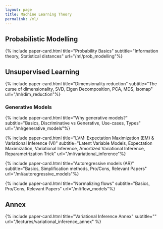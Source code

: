 ```yaml
---
layout: page
title: Machine Learning Theory
permalink: /ml/
---
```


<!-- This page contains explanations of diverse ML topics we found interesting. -->

## Probabilistic Modelling

{% include paper-card.html
title="Probability Basics"
subtitle="Information theory, Statistical distances"
url="/ml/prob_modelling"%}

## Unsupervised Learning

{% include paper-card.html
title="Dimensionality reduction"
subtitle="The curse of dimensionality, SVD, Eigen Decomposition, PCA, MDS, Isomap"
url="/ml/dim_reduction"%}

### Generative Models

{% include paper-card.html
title="Why generative models?"
subtitle="Basics, Discriminative vs Generative, Use-cases, Types"
url="/ml/generative_models"%}

{% include paper-card.html
title="LVM: Expectation Maximization (EM) & Variational Inference (VI)"
subtitle="Latent Variable Models, Expectation Maximization, Variational Inference, Amortized Variational Inference, Reparametrization Trick"
url="/ml/variational_inference"%}

{% include paper-card.html
title="Autoregressive models (AR)"
subtitle="Basics, Simplification methods, Pro/Cons, Relevant Papers"
url="/ml/autoregressive_models"%}

{% include paper-card.html
title="Normalizing flows"
subtitle="Basics, Pro/Cons, Relevant Papers"
url="/ml/flow_models"%}

## Annex

{% include paper-card.html title="Variational Inference Annex" subtitle="" url="/lectures/variational_inference_annex"   %}